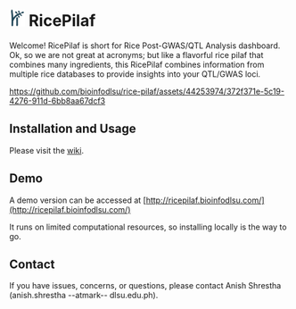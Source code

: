 # <img src="https://github.com/bioinfodlsu/rice-pilaf/blob/main/assets/rice_pilaf_logo_dark.png" height="30" style="margin-right:7px;">RicePilaf

Welcome! RicePilaf is short for Rice Post-GWAS/QTL Analysis dashboard.
Ok, so we are not great at acronyms; but like a flavorful rice pilaf that combines many ingredients,
this RicePilaf combines information from multiple rice databases to provide insights into your QTL/GWAS loci.

https://github.com/bioinfodlsu/rice-pilaf/assets/44253974/372f371e-5c19-4276-911d-6bb8aa67dcf3

## Installation and Usage

Please visit the [wiki](https://github.com/bioinfodlsu/rice-pilaf/wiki).

## Demo

A demo version can be accessed at [http://ricepilaf.bioinfodlsu.com/](http://ricepilaf.bioinfodlsu.com/)

It runs on limited computational resources, so installing locally is the way to go.

## Contact

If you have issues, concerns, or questions, please contact Anish Shrestha (anish.shrestha --atmark-- dlsu.edu.ph).
